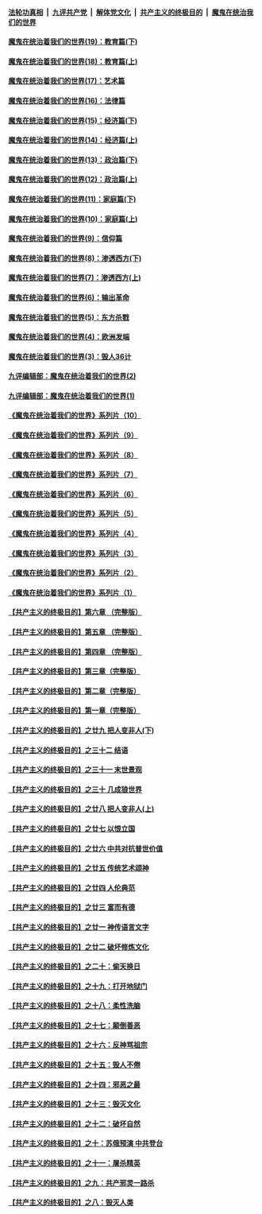 ####  [法轮功真相](../../../../basic/blob/master/README.md?t=11081031) &nbsp;|&nbsp; [九评共产党](../../../../9ping.md/blob/master/README.md?t=11081031) &nbsp;|&nbsp; [解体党文化](../../../../jtdwh.md/blob/master/README.md?t=11081031)  &nbsp;|&nbsp; [共产主义的终极目的](../../../../gczydzjmd.md/blob/master/README.md?t=11081031) &nbsp;|&nbsp; [魔鬼在统治我们的世界](../../../../mgztzwmdsj.md/blob/master/README.md?t=11081031) 

#### [魔鬼在统治着我们的世界(19)：教育篇(下)](../pages/nsc422/n10564808.md?t=11081031) 

#### [魔鬼在统治着我们的世界(18)：教育篇(上)](../pages/nsc422/n10526970.md?t=11081031) 

#### [魔鬼在统治着我们的世界(17)：艺术篇](../pages/nsc422/n10499093.md?t=11081031) 

#### [魔鬼在统治着我们的世界(16)：法律篇](../pages/nsc422/n10485969.md?t=11081031) 

#### [魔鬼在统治着我们的世界(15)：经济篇(下)](../pages/nsc422/n10469975.md?t=11081031) 

#### [魔鬼在统治着我们的世界(14)：经济篇(上)](../pages/nsc422/n10457370.md?t=11081031) 

#### [魔鬼在统治着我们的世界(13)：政治篇(下)](../pages/nsc422/n10448270.md?t=11081031) 

#### [魔鬼在统治着我们的世界(12)：政治篇(上)](../pages/nsc422/n10444576.md?t=11081031) 

#### [魔鬼在统治着我们的世界(11)：家庭篇(下)](../pages/nsc422/n10440961.md?t=11081031) 

#### [魔鬼在统治着我们的世界(10)：家庭篇(上)](../pages/nsc422/n10435448.md?t=11081031) 

#### [魔鬼在统治着我们的世界(9)：信仰篇](../pages/nsc422/n10432159.md?t=11081031) 

#### [魔鬼在统治着我们的世界(8)：渗透西方(下)](../pages/nsc422/n10429603.md?t=11081031) 

#### [魔鬼在统治着我们的世界(7)：渗透西方(上)](../pages/nsc422/n10426013.md?t=11081031) 

#### [魔鬼在统治着我们的世界(6)：输出革命](../pages/nsc422/n10421536.md?t=11081031) 

#### [魔鬼在统治着我们的世界(5)：东方杀戮](../pages/nsc422/n10417707.md?t=11081031) 

#### [魔鬼在统治着我们的世界(4)：欧洲发端](../pages/nsc422/n10414890.md?t=11081031) 

#### [魔鬼在统治着我们的世界(3)：毁人36计](../pages/nsc422/n10411583.md?t=11081031) 

#### [九评编辑部：魔鬼在统治着我们的世界(2)](../pages/nsc422/n10410036.md?t=11081031) 

#### [九评编辑部：魔鬼在统治着我们的世界(1)](../pages/nsc422/n10406825.md?t=11081031) 

#### [《魔鬼在统治着我们的世界》系列片（10）](../pages/nsc422/n12292670.md?t=11081031) 

#### [《魔鬼在统治着我们的世界》系列片（9）](../pages/nsc422/n12290859.md?t=11081031) 

#### [《魔鬼在统治着我们的世界》系列片（8）](../pages/nsc422/n12287445.md?t=11081031) 

#### [《魔鬼在统治着我们的世界》系列片（7）](../pages/nsc422/n12283425.md?t=11081031) 

#### [《魔鬼在统治着我们的世界》系列片（6）](../pages/nsc422/n12282314.md?t=11081031) 

#### [《魔鬼在统治着我们的世界》系列片（5）](../pages/nsc422/n12281419.md?t=11081031) 

#### [《魔鬼在统治着我们的世界》系列片（4）](../pages/nsc422/n12274024.md?t=11081031) 

#### [《魔鬼在统治着我们的世界》系列片（3）](../pages/nsc422/n12271322.md?t=11081031) 

#### [《魔鬼在统治着我们的世界》系列片（2）](../pages/nsc422/n12269049.md?t=11081031) 

#### [《魔鬼在统治着我们的世界》系列片（1）](../pages/nsc422/n12267575.md?t=11081031) 

#### [【共产主义的终极目的】第六章 （完整版）](../pages/nsc422/n11428913.md?t=11081031) 

#### [【共产主义的终极目的】第五章 （完整版）](../pages/nsc422/n11428912.md?t=11081031) 

#### [【共产主义的终极目的】第四章 （完整版）](../pages/nsc422/n11428907.md?t=11081031) 

#### [【共产主义的终极目的】第三章（完整版）](../pages/nsc422/n11428848.md?t=11081031) 

#### [【共产主义的终极目的】第二章（完整版）](../pages/nsc422/n11428831.md?t=11081031) 

#### [【共产主义的终极目的】第一章（完整版）](../pages/nsc422/n11417651.md?t=11081031) 

#### [【共产主义的终极目的】之廿九 把人变非人(下)](../pages/nsc422/n11344140.md?t=11081031) 

#### [【共产主义的终极目的】之三十二 结语](../pages/nsc422/n11360535.md?t=11081031) 

#### [【共产主义的终极目的】之三十一 末世景观](../pages/nsc422/n11351129.md?t=11081031) 

#### [【共产主义的终极目的】之三十 几成狼世界](../pages/nsc422/n11348280.md?t=11081031) 

#### [【共产主义的终极目的】之廿八 把人变非人(上)](../pages/nsc422/n11340492.md?t=11081031) 

#### [【共产主义的终极目的】之廿七 以恨立国](../pages/nsc422/n11336944.md?t=11081031) 

#### [【共产主义的终极目的】之廿六 中共对抗普世价值](../pages/nsc422/n11324785.md?t=11081031) 

#### [【共产主义的终极目的】之廿五 传统艺术颂神](../pages/nsc422/n11296396.md?t=11081031) 

#### [【共产主义的终极目的】之廿四 人伦典范](../pages/nsc422/n11296397.md?t=11081031) 

#### [【共产主义的终极目的】之廿三 富而有德](../pages/nsc422/n11283598.md?t=11081031) 

#### [【共产主义的终极目的】之廿一 神传语言文字](../pages/nsc422/n11263265.md?t=11081031) 

#### [【共产主义的终极目的】之廿二 破坏修炼文化](../pages/nsc422/n11245728.md?t=11081031) 

#### [【共产主义的终极目的】之二十：偷天换日](../pages/nsc422/n11238846.md?t=11081031) 

#### [【共产主义的终极目的】之十九：打开地狱门](../pages/nsc422/n11206376.md?t=11081031) 

#### [【共产主义的终极目的】之十八：柔性洗脑](../pages/nsc422/n11199994.md?t=11081031) 

#### [【共产主义的终极目的】之十七：颠倒善恶](../pages/nsc422/n11179782.md?t=11081031) 

#### [【共产主义的终极目的】之十六：反神骂祖宗](../pages/nsc422/n11166798.md?t=11081031) 

#### [【共产主义的终极目的】之十五：毁人不倦](../pages/nsc422/n11166792.md?t=11081031) 

#### [【共产主义的终极目的】之十四：邪恶之最](../pages/nsc422/n11150249.md?t=11081031) 

#### [【共产主义的终极目的】之十三：毁灭文化](../pages/nsc422/n11135227.md?t=11081031) 

#### [【共产主义的终极目的】之十二：破坏自然](../pages/nsc422/n11135214.md?t=11081031) 

#### [【共产主义的终极目的】之十：苏俄预演 中共登台](../pages/nsc422/n11118424.md?t=11081031) 

#### [【共产主义的终极目的】之十一：屠杀精英](../pages/nsc422/n11118442.md?t=11081031) 

#### [【共产主义的终极目的】之九：共产邪灵一路杀](../pages/nsc422/n11114139.md?t=11081031) 

#### [【共产主义的终极目的】之八：毁灭人类](../pages/nsc422/n11108503.md?t=11081031) 

